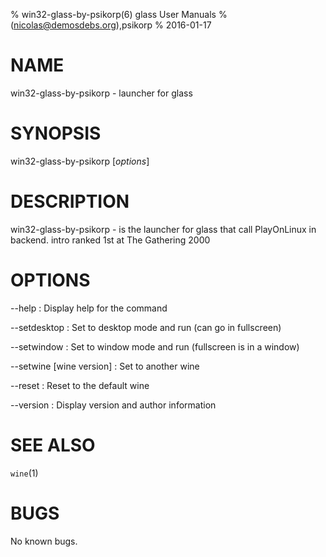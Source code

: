 % win32-glass-by-psikorp(6) glass User Manuals
%  (nicolas@demosdebs.org),psikorp
% 2016-01-17

# NAME
win32-glass-by-psikorp - launcher for glass

# SYNOPSIS
win32-glass-by-psikorp [*options*]

# DESCRIPTION
win32-glass-by-psikorp - is the launcher for glass that call PlayOnLinux in backend.
intro ranked 1st at The Gathering 2000

# OPTIONS
\--help
:   Display help for the command

\--setdesktop
:   Set to desktop mode and run (can go in fullscreen)

\--setwindow
:   Set to window mode and run (fullscreen is in a window)

\--setwine [wine version]
:   Set to another wine

\--reset
:   Reset to the default wine

\--version
:   Display version and author information

# SEE ALSO
`wine`(1)

# BUGS
No known bugs.
